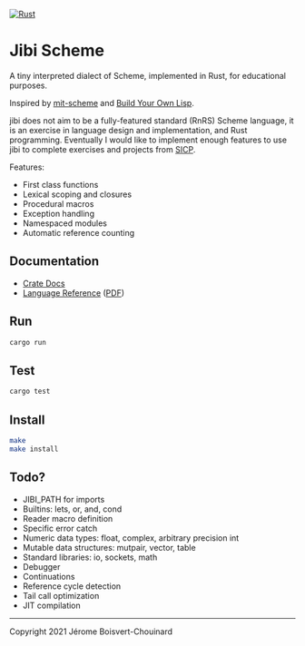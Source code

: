 [![Rust](https://github.com/jbchouinard/jblisp2/actions/workflows/rust.yml/badge.svg)](https://github.com/jbchouinard/jblisp2/actions/workflows/rust.yml)
# Jibi Scheme

A tiny interpreted dialect of Scheme, implemented in Rust, for educational purposes.

Inspired by [mit-scheme](https://www.gnu.org/software/mit-scheme/) and
[Build Your Own Lisp](http://www.buildyourownlisp.com/).

jibi does not aim to be a fully-featured standard (RnRS) Scheme language,
it is an exercise in language design and implementation, and Rust programming.
Eventually I would like to implement enough features to use jibi to complete
exercises and projects from [SICP](https://mitpress.mit.edu/sites/default/files/sicp/index.html).

Features:
- First class functions
- Lexical scoping and closures
- Procedural macros
- Exception handling
- Namespaced modules
- Automatic reference counting

## Documentation
- [Crate Docs](https://jbchouinard.github.io/jibi/crate/jibi/index.html)
- [Language Reference](https://jbchouinard.github.io/jibi/index.html)
  ([PDF](https://jbchouinard.github.io/jibi/Jibi%20Scheme%20Manual.pdf))

## Run
```bash
cargo run
```

## Test
```bash
cargo test
```

## Install
```bash
make
make install
```

## Todo?
- JIBI_PATH for imports
- Builtins: lets, or, and, cond
- Reader macro definition
- Specific error catch
- Numeric data types: float, complex, arbitrary precision int
- Mutable data structures: mutpair, vector, table
- Standard libraries: io, sockets, math
- Debugger
- Continuations
- Reference cycle detection
- Tail call optimization
- JIT compilation

---

Copyright 2021 Jérome Boisvert-Chouinard
